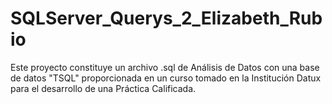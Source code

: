 # SQLServer_Querys_2_Elizabeth_Rubio
Este proyecto constituye un archivo .sql de Análisis de Datos con una base de datos "TSQL" proporcionada en un curso tomado en la Institución Datux para el desarrollo de una Práctica Calificada.
